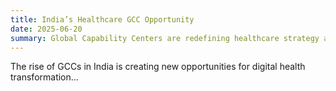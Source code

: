 ```yaml
---
title: India’s Healthcare GCC Opportunity
date: 2025-06-20
summary: Global Capability Centers are redefining healthcare strategy and analytics in India.
---
```


The rise of GCCs in India is creating new opportunities for digital health transformation...
